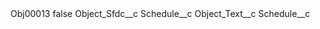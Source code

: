 <?xml version="1.0" encoding="UTF-8"?>
<CustomMetadata xmlns="http://soap.sforce.com/2006/04/metadata" xmlns:xsi="http://www.w3.org/2001/XMLSchema-instance" xmlns:xsd="http://www.w3.org/2001/XMLSchema">
    <label>Obj00013</label>
    <protected>false</protected>
    <values>
        <field>Object_Sfdc__c</field>
        <value xsi:type="xsd:string">Schedule__c</value>
    </values>
    <values>
        <field>Object_Text__c</field>
        <value xsi:type="xsd:string">Schedule__c</value>
    </values>
</CustomMetadata>

